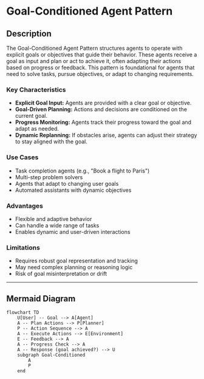 # Goal-Conditioned Agent Pattern

## Description

The Goal-Conditioned Agent Pattern structures agents to operate with explicit goals or objectives that guide their behavior. These agents receive a goal as input and plan or act to achieve it, often adapting their actions based on progress or feedback. This pattern is foundational for agents that need to solve tasks, pursue objectives, or adapt to changing requirements.

### Key Characteristics

- **Explicit Goal Input:** Agents are provided with a clear goal or objective.
- **Goal-Driven Planning:** Actions and decisions are conditioned on the current goal.
- **Progress Monitoring:** Agents track their progress toward the goal and adapt as needed.
- **Dynamic Replanning:** If obstacles arise, agents can adjust their strategy to stay aligned with the goal.

### Use Cases

- Task completion agents (e.g., "Book a flight to Paris")
- Multi-step problem solvers
- Agents that adapt to changing user goals
- Automated assistants with dynamic objectives

### Advantages

- Flexible and adaptive behavior
- Can handle a wide range of tasks
- Enables dynamic and user-driven interactions

### Limitations

- Requires robust goal representation and tracking
- May need complex planning or reasoning logic
- Risk of goal misinterpretation or drift

---

## Mermaid Diagram

```mermaid
flowchart TD
    U[User] -- Goal --> A[Agent]
    A -- Plan Actions --> P[Planner]
    P -- Action Sequence --> A
    A -- Execute Actions --> E[Environment]
    E -- Feedback --> A
    A -- Progress Check --> A
    A -- Response (goal achieved?) --> U
    subgraph Goal-Conditioned
        A
        P
    end
```
